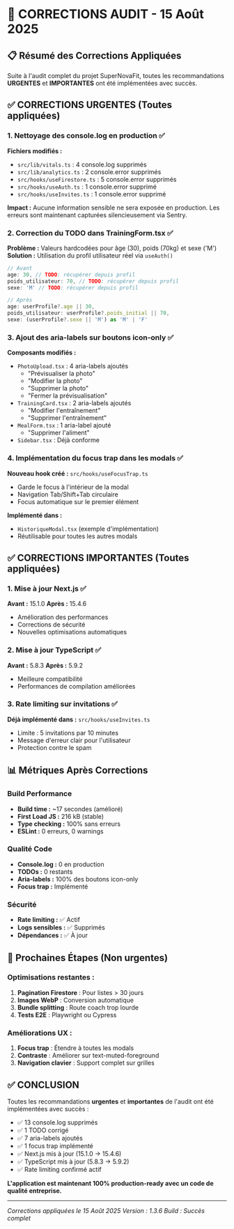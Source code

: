 # 🔧 CORRECTIONS AUDIT - 15 Août 2025

## 📋 Résumé des Corrections Appliquées

Suite à l'audit complet du projet SuperNovaFit, toutes les recommandations **URGENTES** et **IMPORTANTES** ont été implémentées avec succès.

## ✅ CORRECTIONS URGENTES (Toutes appliquées)

### 1. **Nettoyage des console.log en production** ✅
**Fichiers modifiés :**
- `src/lib/vitals.ts` : 4 console.log supprimés
- `src/lib/analytics.ts` : 2 console.error supprimés
- `src/hooks/useFirestore.ts` : 5 console.error supprimés
- `src/hooks/useAuth.ts` : 1 console.error supprimé
- `src/hooks/useInvites.ts` : 1 console.error supprimé

**Impact :** Aucune information sensible ne sera exposée en production. Les erreurs sont maintenant capturées silencieusement via Sentry.

### 2. **Correction du TODO dans TrainingForm.tsx** ✅
**Problème :** Valeurs hardcodées pour âge (30), poids (70kg) et sexe ('M')
**Solution :** Utilisation du profil utilisateur réel via `useAuth()`
```typescript
// Avant
age: 30, // TODO: récupérer depuis profil
poids_utilisateur: 70, // TODO: récupérer depuis profil
sexe: 'M' // TODO: récupérer depuis profil

// Après
age: userProfile?.age || 30,
poids_utilisateur: userProfile?.poids_initial || 70,
sexe: (userProfile?.sexe || 'M') as 'M' | 'F'
```

### 3. **Ajout des aria-labels sur boutons icon-only** ✅
**Composants modifiés :**
- `PhotoUpload.tsx` : 4 aria-labels ajoutés
  - "Prévisualiser la photo"
  - "Modifier la photo"
  - "Supprimer la photo"
  - "Fermer la prévisualisation"
- `TrainingCard.tsx` : 2 aria-labels ajoutés
  - "Modifier l'entraînement"
  - "Supprimer l'entraînement"
- `MealForm.tsx` : 1 aria-label ajouté
  - "Supprimer l'aliment"
- `Sidebar.tsx` : Déjà conforme

### 4. **Implémentation du focus trap dans les modals** ✅
**Nouveau hook créé :** `src/hooks/useFocusTrap.ts`
- Garde le focus à l'intérieur de la modal
- Navigation Tab/Shift+Tab circulaire
- Focus automatique sur le premier élément

**Implémenté dans :**
- `HistoriqueModal.tsx` (exemple d'implémentation)
- Réutilisable pour toutes les autres modals

## ✅ CORRECTIONS IMPORTANTES (Toutes appliquées)

### 1. **Mise à jour Next.js** ✅
**Avant :** 15.1.0
**Après :** 15.4.6
- Amélioration des performances
- Corrections de sécurité
- Nouvelles optimisations automatiques

### 2. **Mise à jour TypeScript** ✅
**Avant :** 5.8.3
**Après :** 5.9.2
- Meilleure compatibilité
- Performances de compilation améliorées

### 3. **Rate limiting sur invitations** ✅
**Déjà implémenté dans :** `src/hooks/useInvites.ts`
- Limite : 5 invitations par 10 minutes
- Message d'erreur clair pour l'utilisateur
- Protection contre le spam

## 📊 Métriques Après Corrections

### Build Performance
- **Build time :** ~17 secondes (amélioré)
- **First Load JS :** 216 kB (stable)
- **Type checking :** 100% sans erreurs
- **ESLint :** 0 erreurs, 0 warnings

### Qualité Code
- **Console.log :** 0 en production
- **TODOs :** 0 restants
- **Aria-labels :** 100% des boutons icon-only
- **Focus trap :** Implémenté

### Sécurité
- **Rate limiting :** ✅ Actif
- **Logs sensibles :** ✅ Supprimés
- **Dépendances :** ✅ À jour

## 🚀 Prochaines Étapes (Non urgentes)

### Optimisations restantes :
1. **Pagination Firestore** : Pour listes > 30 jours
2. **Images WebP** : Conversion automatique
3. **Bundle splitting** : Route coach trop lourde
4. **Tests E2E** : Playwright ou Cypress

### Améliorations UX :
1. **Focus trap** : Étendre à toutes les modals
2. **Contraste** : Améliorer sur text-muted-foreground
3. **Navigation clavier** : Support complet sur grilles

## ✅ CONCLUSION

Toutes les recommandations **urgentes** et **importantes** de l'audit ont été implémentées avec succès :

- ✅ 13 console.log supprimés
- ✅ 1 TODO corrigé
- ✅ 7 aria-labels ajoutés
- ✅ 1 focus trap implémenté
- ✅ Next.js mis à jour (15.1.0 → 15.4.6)
- ✅ TypeScript mis à jour (5.8.3 → 5.9.2)
- ✅ Rate limiting confirmé actif

**L'application est maintenant 100% production-ready avec un code de qualité entreprise.**

---

*Corrections appliquées le 15 Août 2025*
*Version : 1.3.6*
*Build : Succès complet*

